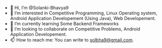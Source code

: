 - 👋 Hi, I’m @Solanki-Bhavya9
- 👀 I’m interested in Competitive Programming, Linux Operating system, Android Application Developement (Using Java), Web Developement.
- 🌱 I’m currently learning Some Backend Frameworks
- 💞️ I’m looking to collaborate on Competitive Problems, Android Application Developement.
- 📫 How to reach me: You can write to solbha9@gmail.com.

<!---
Solanki-Bhavya9/Solanki-Bhavya9 is a ✨ special ✨ repository because its `README.md` (this file) appears on your GitHub profile.
You can click the Preview link to take a look at your changes.
--->
